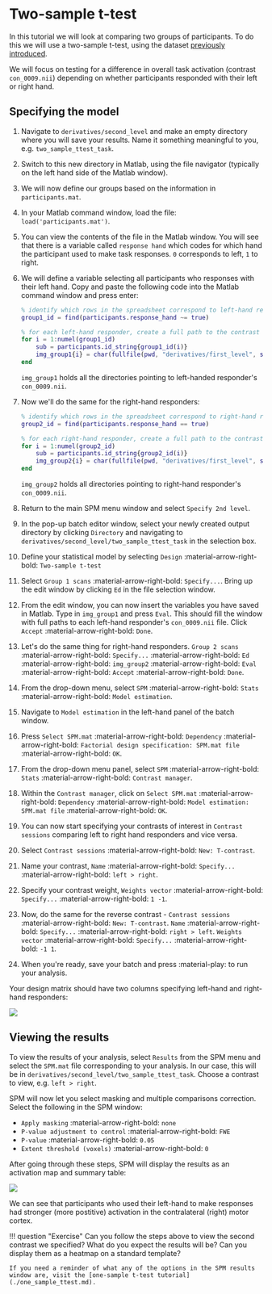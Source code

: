 # Two-sample t-test

In this tutorial we will look at comparing two groups of participants. To do this we will use a two-sample t-test, using the dataset [previously introduced](./index.md).

We will focus on testing for a difference in overall task activation (contrast `con_0009.nii`) depending on whether participants responded with their left or right hand. 

## Specifying the model

1. Navigate to `derivatives/second_level` and make an empty directory where you will save your results. Name it something meaningful to you, e.g. `two_sample_ttest_task`. 
2. Switch to this new directory in Matlab, using the file navigator (typically on the left hand side of the Matlab window).
3. We will now define our groups based on the information in `participants.mat`. 
4. In your Matlab command window, load the file: `load('participants.mat')`.
5. You can view the contents of the file in the Matlab window. You will see that there is a variable called `response hand` which codes for which hand the participant used to make task responses. `0` corresponds to left, `1` to right.
6. We will define a variable selecting all participants who responses with their left hand. Copy and paste the following code into the Matlab command window and press enter:

    ```Matlab
    % identify which rows in the spreadsheet correspond to left-hand responders
    group1_id = find(participants.response_hand ~= true)

    % for each left-hand responder, create a full path to the contrast exploring task effects (con_0009.nii)
    for i = 1:numel(group1_id)
        sub = participants.id_string{group1_id(i)}
        img_group1{i} = char(fullfile(pwd, "derivatives/first_level", sub, "con_0009.nii"))
    end
    ```

    `img_group1` holds all the directories pointing to left-handed responder's `con_0009.nii`. 

7. Now we'll do the same for the right-hand responders:

    ```Matlab
    % identify which rows in the spreadsheet correspond to right-hand responders
    group2_id = find(participants.response_hand == true)

    % for each right-hand responder, create a full path to the contrast exploring task effects (con_0009.nii)
    for i = 1:numel(group2_id)
        sub = participants.id_string{group2_id(i)}
        img_group2{i} = char(fullfile(pwd, "derivatives/first_level", sub, "con_0009.nii"))
    end
    ```

    `img_group2` holds all directories pointing to right-hand responder's `con_0009.nii`.
8. Return to the main SPM menu window and select `Specify 2nd level`. 
9. In the pop-up batch editor window, select your newly created output directory by clicking `Directory` and navigating to `derivatives/second_level/two_sample_ttest_task` in the selection box.
10. Define your statistical model by selecting `Design` :material-arrow-right-bold: `Two-sample t-test`
11. Select `Group 1 scans` :material-arrow-right-bold: `Specify...`. Bring up the edit window by clicking `Ed` in the file selection window. 
12. From the edit window, you can now insert the variables you have saved in Matlab. Type in `img_group1` and press `Eval`. This should fill the window with full paths to each left-hand responder's `con_0009.nii` file. Click `Accept` :material-arrow-right-bold: `Done`.
13. Let's do the same thing for right-hand responders. `Group 2 scans` :material-arrow-right-bold: `Specify...` :material-arrow-right-bold: `Ed` :material-arrow-right-bold: `img_group2` :material-arrow-right-bold: `Eval` :material-arrow-right-bold: `Accept` :material-arrow-right-bold: `Done`.
14. From the drop-down menu, select `SPM` :material-arrow-right-bold: `Stats` :material-arrow-right-bold: `Model estimation`. 
15. Navigate to `Model estimation` in the left-hand panel of the batch window. 
16. Press `Select SPM.mat` :material-arrow-right-bold: `Dependency` :material-arrow-right-bold: `Factorial design specification: SPM.mat file` :material-arrow-right-bold: `OK`. 
17. From the drop-down menu panel, select `SPM` :material-arrow-right-bold: `Stats` :material-arrow-right-bold: `Contrast manager`. 
18. Within the `Contrast manager`, click on `Select SPM.mat` :material-arrow-right-bold: `Dependency` :material-arrow-right-bold: `Model estimation: SPM.mat file` :material-arrow-right-bold: `OK`. 
19. You can now start specifying your contrasts of interest in `Contrast sessions` comparing left to right hand responders and vice versa. 
20. Select `Contrast sessions` :material-arrow-right-bold: `New: T-contrast`.
21. Name your contrast, `Name` :material-arrow-right-bold: `Specify...` :material-arrow-right-bold: `left > right`.
22. Specify your contrast weight, `Weights vector` :material-arrow-right-bold: `Specify...` :material-arrow-right-bold: `1 -1`. 
23. Now, do the same for the reverse contrast - `Contrast sessions` :material-arrow-right-bold: `New: T-contrast`. `Name` :material-arrow-right-bold: `Specify...` :material-arrow-right-bold: `right > left`. `Weights vector` :material-arrow-right-bold: `Specify...` :material-arrow-right-bold: `-1 1`. 
24. When you're ready, save your batch and press :material-play: to run your analysis.

Your design matrix should have two columns specifying left-hand and right-hand responders:

![](../../../assets/figures/tutorials/fmri/group/semantic_two_sample_ttest_design_matrix.png)

## Viewing the results

To view the results of your analysis, select `Results` from the SPM menu and select the `SPM.mat` file corresponding to your analysis. In our case, this will be in `derivatives/second_level/two_sample_ttest_task`. Choose a contrast to view, e.g. `left > right`. 

SPM will now let you select masking and multiple comparisons correction. Select the following in the SPM window:

- `Apply masking` :material-arrow-right-bold: `none`
- `P-value adjustment to control` :material-arrow-right-bold: `FWE`
- `P-value` :material-arrow-right-bold: `0.05`
- `Extent threshold (voxels)` :material-arrow-right-bold: `0`

After going through these steps, SPM will display the results as an activation map and summary table: 

![](../../../assets/figures/tutorials/fmri/group/semantic_two_sample_ttest_results.png)

We can see that participants who used their left-hand to make responses had stronger (more postitive) activation in the contralateral (right) motor cortex. 

!!! question "Exercise"
    Can you follow the steps above to view the second contrast we specified?    What do you expect the results will be? Can you display them as a heatmap on a standard template?

    If you need a reminder of what any of the options in the SPM results window are, visit the [one-sample t-test tutorial](./one_sample_ttest.md).